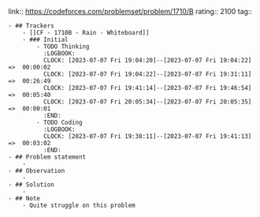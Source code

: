 link:: https://codeforces.com/problemset/problem/1710/B
rating:: 2100
tag::

	- ## Trackers
		- [[CF - 1710B - Rain - Whiteboard]]
		- ### Initial
			- TODO Thinking
			  :LOGBOOK:
			  CLOCK: [2023-07-07 Fri 19:04:20]--[2023-07-07 Fri 19:04:22] =>  00:00:02
			  CLOCK: [2023-07-07 Fri 19:04:22]--[2023-07-07 Fri 19:31:11] =>  00:26:49
			  CLOCK: [2023-07-07 Fri 19:41:14]--[2023-07-07 Fri 19:46:54] =>  00:05:40
			  CLOCK: [2023-07-07 Fri 20:05:34]--[2023-07-07 Fri 20:05:35] =>  00:00:01
			  :END:
			- TODO Coding
			  :LOGBOOK:
			  CLOCK: [2023-07-07 Fri 19:38:11]--[2023-07-07 Fri 19:41:13] =>  00:03:02
			  :END:
	- ## Problem statement
		-
	- ## Observation
		-
	- ## Solution
		-
	- ## Note
		- Quite struggle on this problem
